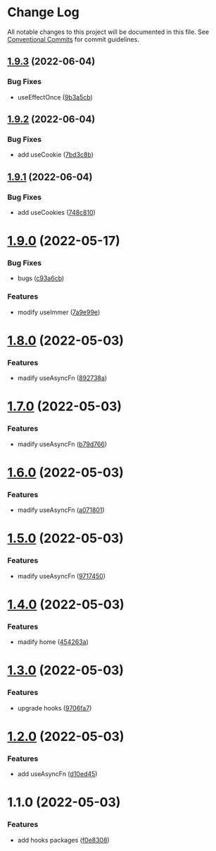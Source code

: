 # Change Log

All notable changes to this project will be documented in this file.
See [Conventional Commits](https://conventionalcommits.org) for commit guidelines.

## [1.9.3](https://github.com/cutefcc/fcc-project/compare/@mmfcc/hooks@1.9.2...@mmfcc/hooks@1.9.3) (2022-06-04)


### Bug Fixes

* useEffectOnce ([9b3a5cb](https://github.com/cutefcc/fcc-project/commit/9b3a5cb1a1d217e9f05b3b40a23ae6916153f12f))





## [1.9.2](https://github.com/cutefcc/fcc-project/compare/@mmfcc/hooks@1.9.1...@mmfcc/hooks@1.9.2) (2022-06-04)


### Bug Fixes

* add useCookie ([7bd3c8b](https://github.com/cutefcc/fcc-project/commit/7bd3c8b6d2522a19842c48aed65752770448df72))





## [1.9.1](https://github.com/cutefcc/fcc-project/compare/@mmfcc/hooks@1.9.0...@mmfcc/hooks@1.9.1) (2022-06-04)


### Bug Fixes

* add useCookies ([748c810](https://github.com/cutefcc/fcc-project/commit/748c81035bc383e150e0e7f922c531760f81a3be))





# [1.9.0](https://github.com/cutefcc/fcc-project/compare/@mmfcc/hooks@1.8.0...@mmfcc/hooks@1.9.0) (2022-05-17)


### Bug Fixes

* bugs ([c93a6cb](https://github.com/cutefcc/fcc-project/commit/c93a6cb1bd1e227ec8ae37b96f41e2bbc419fefb))


### Features

* modify useImmer ([7a9e99e](https://github.com/cutefcc/fcc-project/commit/7a9e99e5f0e215883f5a6a1a8a82b5c288aac343))





# [1.8.0](https://github.com/cutefcc/fcc-project/compare/@mmfcc/hooks@1.7.0...@mmfcc/hooks@1.8.0) (2022-05-03)


### Features

* madify useAsyncFn ([892738a](https://github.com/cutefcc/fcc-project/commit/892738a5288f2b25c4efbb46a4995d22098fc3fa))





# [1.7.0](https://github.com/cutefcc/fcc-project/compare/@mmfcc/hooks@1.6.0...@mmfcc/hooks@1.7.0) (2022-05-03)


### Features

* madify useAsyncFn ([b79d766](https://github.com/cutefcc/fcc-project/commit/b79d766cf644021c780b3cc9e8b1995c90c63a9c))





# [1.6.0](https://github.com/cutefcc/fcc-project/compare/@mmfcc/hooks@1.5.0...@mmfcc/hooks@1.6.0) (2022-05-03)


### Features

* madify useAsyncFn ([a071801](https://github.com/cutefcc/fcc-project/commit/a071801e692aa3fa389ef598cec4fe4025f20d03))





# [1.5.0](https://github.com/cutefcc/fcc-project/compare/@mmfcc/hooks@1.4.0...@mmfcc/hooks@1.5.0) (2022-05-03)


### Features

* madify useAsyncFn ([9717450](https://github.com/cutefcc/fcc-project/commit/971745068dfb7570ac54838de4a0149216125c68))





# [1.4.0](https://github.com/cutefcc/fcc-project/compare/@mmfcc/hooks@1.3.0...@mmfcc/hooks@1.4.0) (2022-05-03)


### Features

* madify home ([454263a](https://github.com/cutefcc/fcc-project/commit/454263a10ae4a7f369809fd916aea444a02cd231))





# [1.3.0](https://github.com/cutefcc/fcc-project/compare/@mmfcc/hooks@1.2.0...@mmfcc/hooks@1.3.0) (2022-05-03)


### Features

* upgrade hooks ([9706fa7](https://github.com/cutefcc/fcc-project/commit/9706fa751b1a8241c4738d39678329bc893c749f))





# [1.2.0](https://github.com/cutefcc/fcc-project/compare/@mmfcc/hooks@1.1.0...@mmfcc/hooks@1.2.0) (2022-05-03)


### Features

* add useAsyncFn ([d10ed45](https://github.com/cutefcc/fcc-project/commit/d10ed45447366906ae2cf3cf4b2b8b0e3abefeb7))





# 1.1.0 (2022-05-03)


### Features

* add hooks packages ([f0e8308](https://github.com/cutefcc/fcc-project/commit/f0e8308b0ee0230304d3580aab9c32bed0c7cd38))
